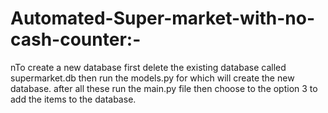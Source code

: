 # Automated-Super-market-with-no-cash-counter:-
nTo create a new database first delete the existing database called supermarket.db then run the models.py for which will create the new database.
after all these run the main.py file then choose to the option 3 to add the items to the database.

